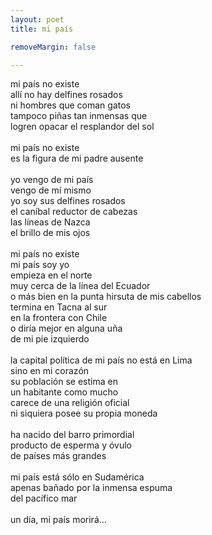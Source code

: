 ```yaml
---
layout: poet
title: mi país

removeMargin: false

---
```



<p>mi  país no existe <br />
allí no hay delfines rosados <br />
ni hombres que coman gatos <br />
tampoco piñas tan inmensas que <br />
logren opacar el resplandor del sol <br />
<br />
mi país no existe <br />
es la figura de mi padre ausente <br />
<br />
yo vengo de mi país <br />
vengo de mí mismo <br />
yo soy sus delfines rosados <br />
el caníbal reductor de cabezas <br />
las líneas de Nazca <br />
el brillo de mis ojos <br />
<br />
mi país no existe <br />
mi país soy yo <br />
empieza en el norte <br />
muy cerca de la línea del Ecuador <br />
o más bien en la punta hirsuta de mis cabellos <br />
termina en Tacna al sur <br />
en la frontera con Chile <br />
o diría mejor en alguna uña <br />
de mi pie izquierdo <br />
<br />
la  capital política de mi país no está en Lima <br />
sino en mi corazón <br />
su población se estima en <br />
un habitante como mucho <br />
carece de una religión oficial <br />
ni siquiera posee su propia moneda <br />
<br />
ha nacido del barro primordial <br />
producto de esperma y óvulo <br />
de países más grandes <br />
<br />
mi país está sólo en Sudamérica <br />
apenas bañado por la inmensa espuma <br />
del pacífico mar <br />
<br />
un día, mi país morirá…</p>
